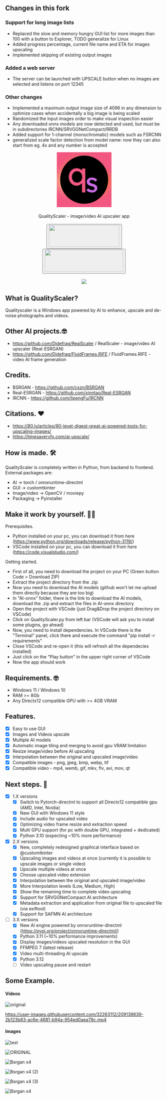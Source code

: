 ## Changes in this fork

### Support for long image lists
- Replaced the slow and memory hungry GUI list for more images than 100 with a button to Explorer, TODO generalize for Linux
- Added progress percentage, current file name and ETA for images upscaling
- Implemented skipping of existing output images

### Added a web server
- The server can be launched with UPSCALE button when no images are selected and listens on port 12345

### Other changes
- Implemented a maximum output image size of 4096 in any dimension to optimize cases when accidentally a big image is being scaled
- Randomized the input images order to make visual inspection easier
- Any downloaded onnx models are now detected and used, but must be in subdirectories IRCNN/SRVGGNetCompact/RRDB
- Added support for 1-channel (monochromatic) models such as FSRCNN
- generalized scale factor detection from model name: now they can also start from eg. 4x and any number is accepted

<!DOCTYPE html>
<html>
<body>
    <div align="center">    
        <img src="https://github.com/Djdefrag/QualityScaler/blob/main/Assets/logo.png" width="175"> 
        <br><br> QualityScaler - image/video AI upscaler app <br><br>
        <a href="https://jangystudio.itch.io/qualityscaler">
            <button>
                <img src="https://static.itch.io/images/badge-color.svg" width="225" height="70">
            </button>     
        </a>
        <a href="https://store.steampowered.com/app/2463110/QualityScaler/">
            <button>
                 <img src="https://images.squarespace-cdn.com/content/v1/5b45fae8b98a78d9d80b9c5c/1531959264455-E7B8MJ3VMPX0593VGCZG/button-steam-available-fixed-2.png" width="250" height="70">
            </button>                 
        </a>
    </div>
    <br>
    <div align="center">
        <img src="https://github.com/Djdefrag/QualityScaler/assets/32263112/57e90bfa-52ac-42e3-bc73-e72690a75697">
    </div>
</body>
</html>


## What is QualityScaler?
Qualityscaler is a Windows app powered by AI to enhance, upscale and de-noise photographs and videos.

## Other AI projects.🤓
- https://github.com/Djdefrag/RealScaler / RealScaler - image/video AI upscaler (Real-ESRGAN)
- https://github.com/Djdefrag/FluidFrames.RIFE / FluidFrames.RIFE - video AI frame generation

## Credits.
- BSRGAN - https://github.com/cszn/BSRGAN
- Real-ESRGAN - https://github.com/xinntao/Real-ESRGAN
- IRCNN - https://github.com/lipengFu/IRCNN

## Citations. ❤
- https://80.lv/articles/80-level-digest-great-ai-powered-tools-for-upscaling-images/
- https://timesavervfx.com/ai-upscale/

## How is made. 🛠
QualityScaler is completely written in Python, from backend to frontend. 
External packages are:
- AI  -> torch / onnxruntime-directml
- GUI -> customtkinter
- Image/video -> OpenCV / moviepy
- Packaging   -> Pyinstaller

## Make it work by yourself. 👨‍💻
Prerequisites.
- Python installed on your pc, you can download it from here (https://www.python.org/downloads/release/python-3119/)
- VSCode installed on your pc, you can download it from here (https://code.visualstudio.com/)

Getting started.
- First of all, you need to download the project on your PC (Green button Code > Download ZIP)
- Extract the project directory from the .zip
- Now you need to download the AI models (github won't let me upload them directly because they are too big)
- In "AI-onnx" folder, there is the link to download the AI models, download the .zip and extract the files in AI-onnx directory
- Open the project with VSCode (just Drag&Drop the project directory on VSCode)
- Click on QualityScaler.py from left bar (VSCode will ask you to install some plugins, go ahead)
- Now, you need to install dependencies. In VSCode there is the "Terminal" panel, click there and execute the command "pip install -r requirements"
- Close VSCode and re-open it (this will refresh all the dependecies installed)
- Just click on the "Play button" in the upper right corner of VSCode
- Now the app should work

## Requirements. 🤓
- Windows 11 / Windows 10
- RAM >= 8Gb
- Any Directx12 compatible GPU with  >=  4GB VRAM

## Features.
- [x] Easy to use GUI
- [x] Images and Videos upscale
- [x] Multiple AI models
- [x] Automatic image tiling and merging to avoid gpu VRAM limitation
- [x] Resize image/video before AI upscaling
- [x] Interpolation between the original and upscaled image/video
- [x] Compatible images - png, jpeg, bmp, webp, tif  
- [x] Compatible video  - mp4, wemb, gif, mkv, flv, avi, mov, qt 

## Next steps. 🤫
- [x] 1.X versions
    - [x] Switch to Pytorch-directml to support all Directx12 compatible gpu (AMD, Intel, Nvidia)
    - [x] New GUI with Windows 11 style
    - [x] Include audio for upscaled video
    - [x] Optimizing video frame resize and extraction speed
    - [x] Multi GPU support (for pc with double GPU, integrated + dedicated)
    - [x] Python 3.10 (expecting ~10% more performance)
- [x] 2.X versions
    - [x] New, completely redesigned graphical interface based on @customtkinter
    - [x] Upscaling images and videos at once (currently it is possible to upscale images or single video)
    - [x] Upscale multiple videos at once
    - [x] Choose upscaled video extension
    - [x] Interpolation between the original and upscaled image/video
    - [x] More Interpolation levels (Low, Medium, High)
    - [x] Show the remaining time to complete video upscaling
    - [x] Support for SRVGGNetCompact AI architecture
    - [x] Metadata extraction and application from original file to upscaled file (via exiftool)
    - [x] Support for SAFMN AI architecture
- [ ] 3.X versions
    - [x] New AI engine powered by onnxruntime-directml (https://pypi.org/project/onnxruntime-directml/)
    - [x] Python 3.11 (~10% performance improvements)
    - [x] Display images/videos upscaled resolution in the GUI
    - [x] FFMPEG 7 (latest release)
    - [x] Video multi-threading AI upscale 
    - [x] Python 3.12
    - [ ] Video upscaling pause and restart

## Some Example.

#### Videos
![original](https://user-images.githubusercontent.com/32263112/209139620-bdd028f8-d5fc-40de-8f3d-6b80a14f8aab.gif)

https://user-images.githubusercontent.com/32263112/209139639-2b123b83-ac6e-4681-b94a-954ed0aea78c.mp4

#### Images
![test](https://user-images.githubusercontent.com/32263112/166690007-f1601487-7b94-4f2c-b4e2-436bc189a26e.png)

![ORIGINAL](https://user-images.githubusercontent.com/32263112/226847190-e4dbda21-8896-456d-8120-3137f3d2ac62.png)

![Bsrgan x4](https://user-images.githubusercontent.com/32263112/168884625-c869baee-4cca-4a33-bdad-b65d9c29889d.png)

![Bsrgan x4 (2)](https://user-images.githubusercontent.com/32263112/197983965-40785dbd-78c6-48a0-a1eb-39d9c3278f42.png)

![Bsrgan x4 (3)](https://user-images.githubusercontent.com/32263112/197983979-5857a855-d402-4fab-9217-ee5bd057bd01.png)

![Bsrgan x4](https://user-images.githubusercontent.com/32263112/198290909-277e176e-ccb4-4a4b-8531-b182a18d566a.png)


